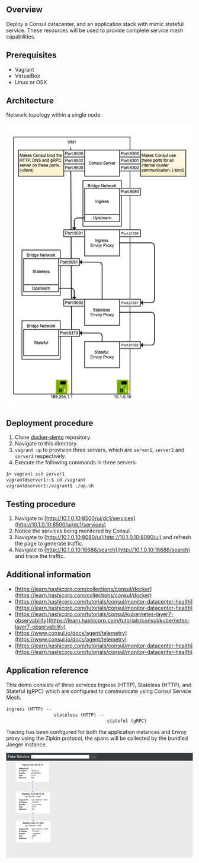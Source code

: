 ## Overview

Deploy a Consul datacenter, and an application stack with mimic stateful service. These resources will be used to provide complete service mesh capabilities.

## Prerequisites

- Vagrant
- VirtualBox
- Linux or OSX

## Architecture

Network topology within a single node.

![](images/consul-envoy-sidecar-architecture.png)

## Deployment procedure

1. Clone [docker-demo](https://github.com/jonascheng/docker-demo) repository.
2. Navigate to this directory.
3. `vagrant up` to provision three servers, which are `server1`, `server2` and `server3` respectively.
4. Execute the following commands in three servers

```console
$> vagrant ssh server1
vagrant@server1:~$ cd /vagrant
vagrant@server1:/vagrant$ ./up.sh
```

## Testing procedure

1. Navigate to [http://10.1.0.10:8500/ui/dc1/services](http://10.1.0.10:8500/ui/dc1/services)
2. Notice the services being monitored by Consul.
3. Navigate to [http://10.1.0.10:8080/ui](http://10.1.0.10:8080/ui) and refresh the page to generate traffic.
4. Navigate to [http://10.1.0.10:16686/search](http://10.1.0.10:16686/search) and trace the traffic.

## Additional information

- [https://learn.hashicorp.com/collections/consul/docker](https://learn.hashicorp.com/collections/consul/docker)
- [https://learn.hashicorp.com/tutorials/consul/monitor-datacenter-health](https://learn.hashicorp.com/tutorials/consul/monitor-datacenter-health)
- [https://learn.hashicorp.com/tutorials/consul/kubernetes-layer7-observability](https://learn.hashicorp.com/tutorials/consul/kubernetes-layer7-observability)
- [https://www.consul.io/docs/agent/telemetry](https://www.consul.io/docs/agent/telemetry)
- [https://learn.hashicorp.com/tutorials/consul/monitor-datacenter-health](https://learn.hashicorp.com/tutorials/consul/monitor-datacenter-health)

## Application reference

This demo consists of three services Ingress (HTTP), Stateless (HTTP), and Stateful (gRPC)  which are configured to communicate using Consul Service Mesh.

```
ingress (HTTP) --
                  stateless (HTTP) --
                                      stateful (gRPC)
```

Tracing has been configured for both the application instances and Envoy proxy using the Zipkin protocol, the spans
will be collected by the bundled Jaeger instance.

![](images/fake-ui.png)
